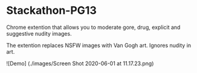 # Stackathon-PG13

Chrome extention that allows you to moderate gore, drug, explicit and suggestive nudity images. 

The extention replaces NSFW images with Van Gogh art. Ignores nudity in art.

![Demo] (./images/Screen Shot 2020-06-01 at 11.17.23.png)

